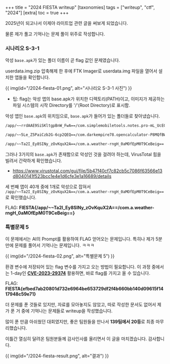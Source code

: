 +++
title = "2024 FIESTA writeup"
[taxonomies]
tags = ["writeup", "ctf", "2024"]
[extra]
toc = true
+++

2025년이 되고나서 이제야 라이트업 관련 글을 써보게 되었습니다.

물론 제가 풀고 기억나는 문제 풀이 위주로 작성합니다.

### 시나리오 S-3-1

악성 `base.apk`가 있는 폴더 이름이 곧 flag 값인 문제였습니다.

userdata.img.zip 압축해제 한 후에 FTK Imager로 userdata.img 파일을 열어서 설치한 앱들을 확인합니다.

{{ img(id="/2024-fiesta-01.png", alt="시나리오 S-3-1 사진") }}

- 팁: flag는 악성 앱의 base.apk가 위치한 디렉토리(PATH)이고, 이미지가 제공하는 파일 시스템의 시작 Directory를 '/'(Root Directory)로 표시함.

악성 앱인 `base.apk`의 위치임으로, `base.apk`가 들어가 있는 폴더들로 찾아냈습니다.

```txt
/app/~~rrdAAE9SiSKltgpBnW_FwA==/com.simplemobiletools.notes.pro-mL_UcEOVxaoxPoF6xI20FQ==

/app/~~5Le_Z5PaiCzb2G-6cp2QEQ==/com.darkempire78.opencalculator-P8MQfBWzR7sspoPRY5uWOQ==

/app/~~Ta2I_Ey8SINy_zOvKquX2A==/com.a.weather-rngH_0aMOfEpM0T9CeBeig==
```

그러나 3가지의 `base.apk`가 존재함으로 악성인 것을 걸려야 하는데, VirusTotal 힘을 빌려서 간략하게 확인했습니다.

- <https://www.virustotal.com/gui/file/5b47f40cf7c82cb5c7086f63566e13d8040141f523bcc1e4e1d6cfe3e1a16689/details>

세 번째 앱이 40개 중에 1개로 악성으로 잡혀서 `/app/~~Ta2I_Ey8SINy_zOvKquX2A==/com.a.weather-rngH_0aMOfEpM0T9CeBeig==`로 확인했습니다.

FLAG: **FIESTA{/app/~~Ta2I_Ey8SINy_zOvKquX2A==/com.a.weather-rngH_0aMOfEpM0T9CeBeig==}**

### 특별문제 5

이 문제에서는 AI의 Prompt를 활용하여 FLAG 얻어오는 문제입니다. 특히나 제가 5분만에 문제를 풀어서 기억나는 문제입니다. ㅋㅋㅋ

{{ img(id="/2024-fiesta-02.png", alt="특별문제 5") }}

환경 변수에 저장되어 있는 flag 변수를 가지고 오는 방법이 필요합니다.
이 과정 중에서는 1-day인 **[CVE-2023-29374](https://nvd.nist.gov/vuln/detail/CVE-2023-29374)** 활용하면, 바로 flag를 가지고 올 수 있습니다.

FLAG: **FIESTA{efbed7ab20801d732e6964be653729df2f4b660bb140d09615f1417948c59e71}**

더 문제를 푼 것들로 있지만, 자료를 모아놓지도 않았고, 따로 작성한 문서도 없어서 제가 푼 거 중에 기억나는 문제들로 writeup을 작성했습니다.

많이 푼 만큼 아쉬웠던 대회였지만, 좋은 팀원들을 만나서 **139팀에서 20등**로 최종 마무리했습니다.

이틀간 열심히 달려온 팀원분들께 감사인사를 올리면서 이 글을 마치겠습니다. 감사합니다.

{{ img(id="/2024-fiesta-result.png", alt="결과") }}
